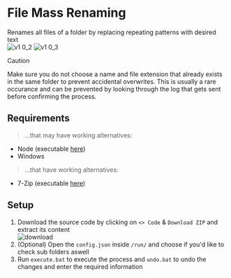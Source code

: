 # File Mass Renaming
Renames all files of a folder by replacing repeating patterns with desired text\
![v1 0_2](https://github.com/user-attachments/assets/6d9ae9c8-a238-4c63-9391-1ca7dd59f1fb)
![v1 0_3](https://github.com/user-attachments/assets/b342a7fc-a957-4d1a-bbdb-021f645d0177)

> [!CAUTION]
> Make sure you do not choose a name and file extension that already exists in the same folder to prevent accidental overwrites.
> This is usually a rare occurance and can be prevented by looking through the log that gets sent before confirming the process.

## Requirements
> ...that may have working alternatives:
- Node (executable [here](https://nodejs.org/en/download/))
- Windows
> ...that have working alternatives:
- 7-Zip (executable [here](https://7-zip.de/download.html))

## Setup
1. Download the source code by clicking on `<> Code` & `Download ZIP` and extract its content\
![download](https://github.com/ItsLeMax/File-Mass-Renaming/assets/80857459/847b4ed1-b820-4479-8a0b-a48bcfe55108)
2. (Optional) Open the `config.json` inside `/run/` and choose if you'd like to check sub folders aswell
3. Run `execute.bat` to execute the process and `undo.bat` to undo the changes and enter the required information